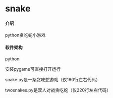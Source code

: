 # snake

#### 介绍
python贪吃蛇小游戏

#### 软件架构
python

安装pygame可直接打开运行

snake.py是一条贪吃蛇游戏（仅160行左右代码）

twosnakes.py是双人对战贪吃蛇（仅220行左右代码）


